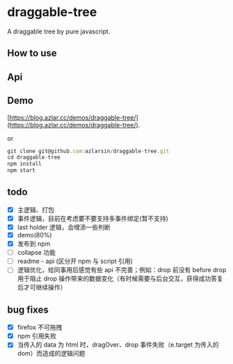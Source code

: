 # draggable-tree
A draggable tree by pure javascript.

## How to use


## Api



## Demo
[https://blog.azlar.cc/demos/draggable-tree/](https://blog.azlar.cc/demos/draggable-tree/).

or

```javascript
git clone git@github.com:azlarsin/draggable-tree.git
cd draggable-tree
npm install
npm start
```

## todo
- [x] 主逻辑、打包
- [x] 事件逻辑，目前在考虑要不要支持多事件绑定(暂不支持)
- [x] last holder 逻辑，会增添一些判断
- [x] demo(80%)
- [x] 发布到 npm
- [ ] collapse 功能
- [ ] readme - api (区分开 npm 与 script 引用)
- [ ] 逻辑优化，给同事用后感觉有些 api 不完善；例如：drop 前没有 before drop 用于阻止 drop 操作带来的数据变化（有时候需要与后台交互，获得成功答复后才可继续操作）

## bug fixes
- [x] firefox 不可拖拽
- [x] npm 引用失败
- [x] 当传入的 data 为 html 时，dragOver、drop 事件失败（e.target 为传入的 dom）而造成的逻辑问题
